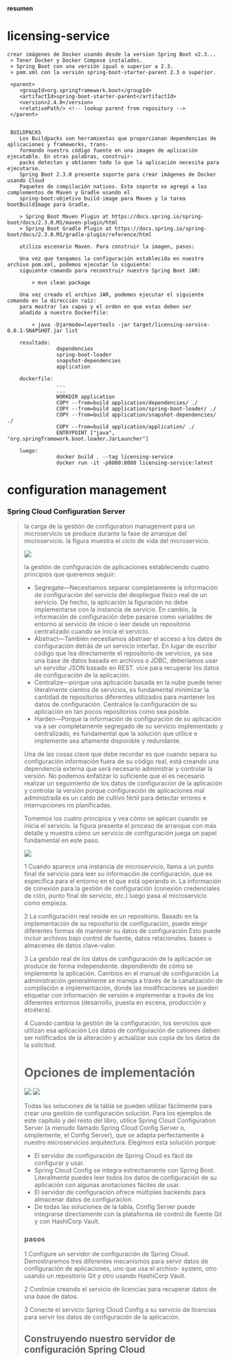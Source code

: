 
#### resumen

# licensing-service

```
crear imágenes de Docker usando desde la version Spring Boot v2.3...
 > Tener Docker y Docker Compose instalados.
 > Spring Boot con una versión igual o superior a 2.3.
 > pom.xml con la versión spring-boot-starter-parent 2.3 o superior.
 
 <parent>
    <groupId>org.springframework.boot</groupId>
    <artifactId>spring-boot-starter-parent</artifactId>
    <version>2.4.0</version>
    <relativePath/> <!-- lookup parent from repository -->
 </parent>
 
 
 BUILDPACKS
    Los Buildpacks son herramientas que proporcionan dependencias de aplicaciones y frameworks, trans-
    formando nuestro código fuente en una imagen de aplicación ejecutable. En otras palabras, construir-
    packs detectan y obtienen todo lo que la aplicación necesita para ejecutarse.
    Spring Boot 2.3.0 presenta soporte para crear imágenes de Docker usando Cloud
    Paquetes de compilación nativos. Este soporte se agregó a los complementos de Maven y Gradle usando el
    spring-boot:objetivo build-image para Maven y la tarea bootBuildImage para Gradle.

    > Spring Boot Maven Plugin at https://docs.spring.io/spring-boot/docs/2.3.0.M1/maven-plugin/html
    > Spring Boot Gradle Plugin at https://docs.spring.io/spring-boot/docs/2.3.0.M1/gradle-plugin/reference/html
    
    utiliza escenario Maven. Para construir la imagen, pasos:
    
    Una vez que tengamos la configuración establecida en nuestro archivo pom.xml, podemos ejecutar lo siguiente:
    siguiente comando para reconstruir nuestro Spring Boot JAR:
    
        > mvn clean package
        
    Una vez creado el archivo JAR, podemos ejecutar el siguiente comando en la dirección raíz:
    para mostrar las capas y el orden en que estas deben ser
    añadido a nuestro Dockerfile:
    
        > java -Djarmode=layertools -jar target/licensing-service-0.0.1-SNAPSHOT.jar list
        
    resultado:
                dependencies
                spring-boot-loader
                snapshot-dependencies
                application
        
    dockerfile:
                ...
                ...
                WORKDIR application
                COPY --from=build application/dependencies/ ./    
                COPY --from=build application/spring-boot-loader/ ./
                COPY --from=build application/snapshot-dependencies/ ./
                COPY --from=build application/application/ ./    
                ENTRYPOINT ["java", "org.springframework.boot.loader.JarLauncher"]   
    
    luego:
                docker build . --tag licensing-service
                docker run -it -p8080:8080 licensing-service:latest

```
# configuration management
### Spring Cloud Configuration Server

> la carga de la gestión de configuration management  para un microservicio se 
produce durante la fase de arranque del microservicio.
la figura  muestra el ciclo de vida del microservicio.
> 
> ![](../licensing-service/public/images/architecturecinfigurationmanagement.png)
>
> la gestión de configuración de aplicaciones estableciendo
  cuatro principios que queremos seguir:
> *  Segregate—Necesitamos separar completamente la información de configuración del servicio
     del despliegue físico real de un servicio. De hecho, la aplicación
     la figuración no debe implementarse con la instancia de servicio. En cambio,
     la información de configuración debe pasarse como variables de entorno al servicio de inicio o leer desde un repositorio centralizado cuando se inicia el servicio.
> *  Abstract—También necesitamos abstraer el acceso a los datos de configuración detrás de un servicio
     interfaz. En lugar de escribir código que lea directamente el repositorio de servicios,
     ya sea una base de datos basada en archivos o JDBC, deberíamos usar un servidor JSON basado en REST.
     vice para recuperar los datos de configuración de la aplicación.
> *  Centralize—porque una aplicación basada en la nube puede tener literalmente cientos de
     servicios, es fundamental minimizar la cantidad de repositorios diferentes utilizados para
     mantener los datos de configuración. Centralice la configuración de su aplicación en tan pocos
     repositorios como sea posible.
> *   Harden—Porque la información de configuración de su aplicación va a ser
      completamente segregado de su servicio implementado y centralizado, es fundamental
      que la solución que utilice e implemente sea altamente disponible y redundante.
> 
> Una de las cosas clave que debe recordar es que cuando separa su configuración
  información fuera de su código real, está creando una dependencia externa que
  será necesario administrar y controlar la versión. No podemos enfatizar lo suficiente que el
  es necesario realizar un seguimiento de los datos de configuración de la aplicación y controlar la versión porque
  configuración de aplicaciones mal administrada es un caldo de cultivo fértil para
  detectar errores e interrupciones no planificadas.
> 
> 
> Tomemos los cuatro principios y vea cómo se aplican cuando se inicia el servicio. 
  la figura presenta el proceso de arranque con más detalle y muestra cómo un servicio de configuración
  juega un papel fundamental en este paso.
> 
> ![](/home/tomate/Escritorio/fuentes/java/licensing-service/public/images/imagen2.png)
> 
> 1 Cuando aparece una instancia de microservicio, llama a un punto final de servicio para leer su
información de configuración, que es específica para el entorno en el que está operando
in. La información de conexión para la gestión de configuración (conexión
credenciales de ción, punto final de servicio, etc.) luego pasa al microservicio
como empieza.
> 
> 2 La configuración real reside en un repositorio. Basado en la implementación
de su repositorio de configuración, puede elegir diferentes formas de mantener su
datos de configuración Esto puede incluir archivos bajo control de fuente, datos relacionales.
bases o almacenes de datos clave-valor.
> 
> 3 La gestión real de los datos de configuración de la aplicación se produce de forma independiente.
dependiendo de cómo se implemente la aplicación. Cambios en el manual de configuración
La administración generalmente se maneja a través de la canalización de compilación e implementación,
donde las modificaciones se pueden etiquetar con información de versión e implementar
a través de los diferentes entornos (desarrollo, puesta en escena, producción y
etcétera).
> 
> 4 Cuando cambia la gestión de la configuración, los servicios que utilizan esa aplicación
Los datos de configuración de cationes deben ser notificados de la alteración y actualizar sus
copia de los datos de la solicitud.
> 
> # Opciones de implementación
> 
> ![](/home/tomate/Escritorio/fuentes/java/licensing-service/public/images/imagen3.png)
> ![](/home/tomate/Escritorio/fuentes/java/licensing-service/public/images/imagen4.png)
> 
> 
> Todas las soluciones de la tabla se pueden utilizar fácilmente para crear una gestión de configuración
solución. Para los ejemplos de este capítulo y del resto del libro,
utilice Spring Cloud Configuration Server (a menudo llamado Spring Cloud Config
Server o, simplemente, el Config Server), que se adapta perfectamente a nuestro microservicios arquitectura. 
Elegimos esta solución porque:
> 
> * El servidor de configuración de Spring Cloud es fácil de configurar y usar.
> * Spring Cloud Config se integra estrechamente con Spring Boot. Literalmente puedes leer
> todos los datos de configuración de su aplicación con algunas anotaciones fáciles de usar.
> * El servidor de configuración ofrece múltiples backends para almacenar datos de configuración.
> * De todas las soluciones de la tabla, Config Server puede integrarse directamente con
> la plataforma de control de fuente Git y con HashiCorp Vault. 
> ### pasos
> 1 Configure un servidor de configuración de Spring Cloud. Demostraremos tres diferentes
mecanismos para servir datos de configuración de aplicaciones, uno que usa el archivo-
system, otro usando un repositorio Git y otro usando HashiCorp Vault.
> 
> 2 Continúe creando el servicio de licencias para recuperar datos de una base de datos.
> 
> 3 Conecte el servicio Spring Cloud Config a su servicio de licencias para servir
los datos de configuración de la aplicación.
> ## Construyendo nuestro servidor de configuración Spring Cloud